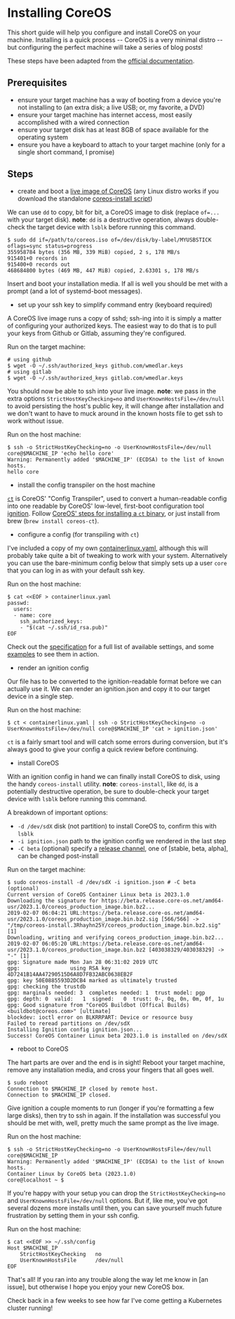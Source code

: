 # Installing CoreOS

This short guide will help you configure and install CoreOS on your machine. Installing is a quick process -- CoreOS is a very minimal distro -- but configuring the perfect machine will take a series of blog posts!

These steps have been adapted from the [official documentation][coreos-install-docs].

## Prerequisites

- ensure your target machine has a way of booting from a device you're not installing to (an extra disk; a live USB; or, my favorite, a DVD)
- ensure your target machine has internet access, most easily accomplished with a wired connection
- ensure your target disk has at least 8GB of space available for the operating system
- ensure you have a keyboard to attach to your target machine (only for a single short command, I promise)

## Steps

- create and boot a [live image of CoreOS][coreos-iso] (any Linux distro works if you download the standalone [coreos-install script][coreos-install-script])

We can use `dd` to copy, bit for bit, a CoreOS image to disk (replace `of=...` with your target disk). **note**: `dd` is a destructive operation, always double-check the target device with `lsblk` before running this command.

```shell
$ sudo dd if=/path/to/coreos.iso of=/dev/disk/by-label/MYUSBSTICK oflags=sync status=progress
355958784 bytes (356 MB, 339 MiB) copied, 2 s, 178 MB/s
915401+0 records in
915400+0 records out
468684800 bytes (469 MB, 447 MiB) copied, 2.63301 s, 178 MB/s
```

Insert and boot your installation media. If all is well you should be met with a prompt (and a lot of systemd-boot messages).

- set up your ssh key to simplify command entry (keyboard required)

A CoreOS live image runs a copy of sshd; ssh-ing into it is simply a matter of configuring your authorized keys. The easiest way to do that is to pull your keys from Github or Gitlab, assuming they're configured.

Run on the target machine:

```shell
# using github
$ wget -O ~/.ssh/authorized_keys github.com/wmedlar.keys
# using gitlab
$ wget -O ~/.ssh/authorized_keys gitlab.com/wmedlar.keys
```

You should now be able to ssh into your live image. **note**: we pass in the extra options `StrictHostKeyChecking=no` and `UserKnownHostsFile=/dev/null` to avoid persisting the host's public key, it will change after installation and we don't want to have to muck around in the known hosts file to get ssh to work without issue.

Run on the host machine:

```shell
$ ssh -o StrictHostKeyChecking=no -o UserKnownHostsFile=/dev/null core@$MACHINE_IP 'echo hello core'
Warning: Permanently added '$MACHINE_IP' (ECDSA) to the list of known hosts.
hello core
```

- install the config transpiler on the host machine

[`ct`][ct] is CoreOS' "Config Transpiler", used to convert a human-readable config into one readable by CoreOS' low-level, first-boot configuration tool [ignition]. Follow [CoreOS' steps for installing a `ct` binary][ct-installation-binary], or just install from brew (`brew install coreos-ct`).

- configure a config (for transpiling with `ct`)

I've included a copy of my own [containerlinux.yaml](/containerlinux.yaml), although this will probably take quite a bit of tweaking to work with your system. Alternatively you can use the bare-minimum config below that simply sets up a user `core` that you can log in as with your default ssh key.

Run on the host machine:

```shell
$ cat <<EOF > containerlinux.yaml
passwd:
  users:
  - name: core
    ssh_authorized_keys:
    - "$(cat ~/.ssh/id_rsa.pub)"
EOF
```

Check out the [specification][ct-specs] for a full list of available settings, and some [examples][ct-examples] to see them in action.

- render an ignition config

Our file has to be converted to the ignition-readable format before we can actually use it. We can render an ignition.json and copy it to our target device in a single step.

Run on the host machine:

```shell
$ ct < containerlinux.yaml | ssh -o StrictHostKeyChecking=no -o UserKnownHostsFile=/dev/null core@$MACHINE_IP 'cat > ignition.json'
```

`ct` is a fairly smart tool and will catch some errors during conversion, but it's always good to give your config a quick review before continuing.

- install CoreOS

With an ignition config in hand we can finally install CoreOS to disk, using the handy `coreos-install` utility. **note**: `coreos-install`, like `dd`, is a potentially destructive operation, be sure to double-check your target device with `lsblk` before running this command.

A breakdown of important options:
- `-d /dev/sdX` disk (not partition) to install CoreOS to, confirm this with `lsblk`
- `-i ignition.json` path to the ignition config we rendered in the last step
- `-C beta` (optional) specify a [release channel][coreos-releases], one of [stable, beta, alpha], can be changed post-install

Run on the target machine:

```shell
$ sudo coreos-install -d /dev/sdX -i ignition.json # -C beta (optional)
Current version of CoreOS Container Linux beta is 2023.1.0
Downloading the signature for https://beta.release.core-os.net/amd64-usr/2023.1.0/coreos_production_image.bin.bz2...
2019-02-07 06:04:21 URL:https://beta.release.core-os.net/amd64-usr/2023.1.0/coreos_production_image.bin.bz2.sig [566/566] -> "/tmp/coreos-install.3Rhayhn25Y/coreos_production_image.bin.bz2.sig" [1]
Downloading, writing and verifying coreos_production_image.bin.bz2...
2019-02-07 06:05:20 URL:https://beta.release.core-os.net/amd64-usr/2023.1.0/coreos_production_image.bin.bz2 [403038329/403038329] -> "-" [1]
gpg: Signature made Mon Jan 28 06:31:02 2019 UTC
gpg:                using RSA key 4D7241B14AA47290515D6A8D7FB32ABC0638EB2F
gpg: key 50E0885593D2DCB4 marked as ultimately trusted
gpg: checking the trustdb
gpg: marginals needed: 3  completes needed: 1  trust model: pgp
gpg: depth: 0  valid:   1  signed:   0  trust: 0-, 0q, 0n, 0m, 0f, 1u
gpg: Good signature from "CoreOS Buildbot (Offical Builds) <buildbot@coreos.com>" [ultimate]
blockdev: ioctl error on BLKRRPART: Device or resource busy
Failed to reread partitions on /dev/sdX
Installing Ignition config ignition.json...
Success! CoreOS Container Linux beta 2023.1.0 is installed on /dev/sdX
```

- reboot to CoreOS

The hart parts are over and the end is in sight! Reboot your target machine, remove any installation media, and cross your fingers that all goes well.

```shell
$ sudo reboot
Connection to $MACHINE_IP closed by remote host.
Connection to $MACHINE_IP closed.
```

Give ignition a couple moments to run (longer if you're formatting a few large disks), then try to ssh in again. If the installation was successful you should be met with, well, pretty much the same prompt as the live image.

Run on the host machine:

```shell
$ ssh -o StrictHostKeyChecking=no -o UserKnownHostsFile=/dev/null core@$MACHINE_IP
Warning: Permanently added '$MACHINE_IP' (ECDSA) to the list of known hosts.
Container Linux by CoreOS beta (2023.1.0)
core@localhost ~ $
```

If you're happy with your setup you can drop the `StrictHostKeyChecking=no` and `UserKnownHostsFile=/dev/null` options. But if, like me, you've got several dozens more installs until then, you can save yourself much future frustration by setting them in your ssh config.

Run on the host machine:

```shell
$ cat <<EOF >> ~/.ssh/config
Host $MACHINE_IP
    StrictHostKeyChecking   no
    UserKnownHostsFile      /dev/null
EOF
```

That's all! If you ran into any trouble along the way let me know in [an issue], but otherwise I hope you enjoy your new CoreOS box.

Check back in a few weeks to see how far I've come getting a Kubernetes cluster running!

[coreos-install-docs]: https://coreos.com/os/docs/latest/installing-to-disk.html
[coreos-install-script]: https://raw.githubusercontent.com/coreos/init/master/bin/coreos-install
[coreos-iso]: https://coreos.com/os/docs/latest/booting-with-iso.html
[coreos-releases]: https://coreos.com/releases/
[ct]: https://coreos.com/os/docs/latest/overview-of-ct.html
[ct-examples]: https://coreos.com/os/docs/latest/clc-examples.html
[ct-installation-binary]: https://github.com/coreos/container-linux-config-transpiler#prebuilt-binaries
[ct-specs]: https://coreos.com/os/docs/latest/configuration.html
[github-issue]: https://github.com/wmedlar/corebernetes/issues/new
[ignition]: https://coreos.com/ignition/docs/latest/what-is-ignition.html
